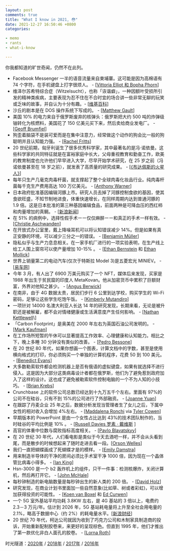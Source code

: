 ```yaml
---
layout: post
comments: true
title: "What I know in 2021, 😳"
date: 2021-12-27 16:50:46 +0800
categories:

- memo
- rants
- what-i-know

---
```


你我都知道的旷世奇闻，仍然不在此列。

- Facebook Messenger 一半的语音流量来自柬埔寨。这可能是因为高棉语有 74 个字符，在手机键盘上打字很烦人。 - \[[Vittoria Elliot 和 Bopha Phorn](https://restofworld.org/2021/facebook-didnt-know-why-half-of-messengers-voice-traffic-comes-from-cambodia-heres-why/)\]
- 维泽尔苏希特综合症（Witzelsucht），也称「诙谐癖」，一种因额叶受损所引发的精神类疾病，主要表现为忍不住在不合时宜的场合讲一些非常无聊的玩笑或乏味的故事，并自认为十分有趣。​​​ - \[[维基百科](https://en.wikipedia.org/wiki/Witzelsucht)\]
- 沙丘的剧本是在 DOS 操作系统下写成的。 - ​​​\[[Matthew Gault](https://www.vice.com/en/article/wxdeay/the-dune-screenplay-was-written-in-ms-dos)\]
- 美国 10% 的电力来自于俄罗斯废弃的核弹头：俄罗斯把大约 500 吨的炸弹级铀转化为核燃料，美国花了 150 亿美元买下来，然后卖给商业发电厂。 - \[[Geoff Brumfiel](https://www.npr.org/2013/12/11/250007526/megatons-to-megawatts-russian-warheads-fuel-u-s-power-plants)\]
- 狗歪着脑袋不是装可爱而是在集中注意力，经常做这个动作的狗会比一般的狗聪明并且认知能力强。 - \[[Rachel Fritts](https://www.science.org/content/article/why-do-dogs-tilt-their-heads-new-study-offers-clues)\]
- 20 世纪前期，匈牙利诞生了很多优秀科学家，其中最著名的是冯·诺依曼。这些科学家的共同特征就是在富裕家庭中长大，父母重视教育和勤奋工作，欧美的教育制度也允许他们早早进入大学，尽早开始学术研究，在 25 岁之前（冯诺依曼甚至在 18 岁之前），就发表了高质量的研究成果。 - \[[《布达佩斯的火星人》](https://www.privatdozent.co/p/the-martians-of-budapest-03b)\]
- 每年只生产几毫克肉毒杆菌，就支撑起了整个全球肉毒化妆品行业。纯肉毒杆菌每千克生产费用高达 100 万亿美元。 - \[[Anthony Warner](https://www.the-angry-chef.com/blog/the-worlds-deadliest-thing)\]
- 日本政府批准基因编辑河豚上市。研究人员去掉了河豚控制食欲的基因，使其食欲旺盛，不知节制地进食，体重快速增长，在同样周期内达到普通河豚的 1.9 倍。这是日本批准的第三种基因编辑食品，前面两种是可降血压的西红柿和肉量增加的真鲷。 - \[[新浪新闻](https://news.sina.com.cn/w/2021-10-30/doc-iktzqtyu4375777.shtml)\]
- 在 51% 的病例中，选择性假手术ーー仅仅麻醉ーー和真正的手术一样有效。 - \[[Christie Aschwanden](https://fivethirtyeight.com/features/surgery-is-one-hell-of-a-placebo/)\]
- 在开放式办公室里，戴上降噪耳机可以将认知错误减少 14%。但是如果有真正安静的环境，可以减少三分之一的错误。 - \[[Benjamin Müller](http://pub.dega-akustik.de/ICA2019/data/articles/000062.pdf)\]
- 隐私似乎与生产力息息相关。在一家手机厂进行的一项实验表明，在生产线上给工人围上窗帘可以使产量增加 10-15% 。 - \[[Ethan Bernstein](https://hbr.org/2014/10/the-transparency-trap) 和 [Ethan Mollick](https://twitter.com/emollick/status/1344425203120672770?s=11)\]
- 世界上销量第二的电动汽车(仅次于特斯拉 Model 3)是五菱宏光 MINIEV。 - \[[易车网](https://news.yiche.com/hao/wenzhang/53507234/)\]
- 今年 3 月，有人出了 6900 万美元购买了一个 NFT，媒体后来发现，买家是 1988 年出生于贫民窟的印度人 MetaKovan。他从加密货币中累积了巨额财富，外界对他知之甚少。 - \[[Angus Berwick](https://www.reuters.com/investigates/special-report/finance-crypto-sundaresan/)\]
- 在南非，由于 4G 数据太贵，居民们步行 6 公里到达学校，购买学生的 Wi-Fi 密码，足够让这些学生吃饱午饭。 - \[[Kimberly Mutandiro](https://restofworld.org/2021/south-african-students-are-selling-school-wi-fi-passwords-for-lunch-money/)\]
- 一项针对 14000 名澳大利亚人长达 14 年的研究发现，长期来看，无论是被升职还是被解雇，都不会对情绪健康或生活满意度产生任何影响。 - \[[Nathan Kettlewell](https://www.sciencedirect.com/science/article/pii/S2352827319302204#!)\]
- 「Carbon Footprint」是奥美在 2000 年左右为英国石油公司发明的。 - \[[Mark Kaufman](https://mashable.com/feature/carbon-footprint-pr-campaign-sham)\]
- 在工作场所短暂的午休可以显著提高工作效率、心理健康和认知能力。相比之下，晚上多睡 30 分钟没有类似的改善。 - \[[Pedro Bessone](https://academic.oup.com/qje/article-abstract/136/3/1887/6217436?redirectedFrom=fulltext)\]
- 在 20 世纪 80 年代，如果你想画一个图表，计算文档中的字数，甚至是使用横向格式的打印，你必须购买一个单独的计算机程序，花费 50 到 100 美元。 - \[[Benedict Evans](https://www.ben-evans.com/benedictevans/2020/12/21/google-bundling-and-kill-zones)\]
- 大多数勒索软件都会检测机器上是否有俄语的虚拟键盘，如果有就选择不进行侵入。这是因为大部分这类病毒设计者都在俄罗斯，他们为了避免惹到政府加入了这样的设计。这也成了避免被勒索软件控制电脑的一个不为人知的小技巧。 - \[[Brian Krebs](https://krebsonsecurity.com/2021/05/try-this-one-weird-trick-russian-hackers-hate/)\]
- Crunchbase 上的软件公司总数已经达到十九万五千个左右。里面有 97%的公司不在硅谷，只有不到 15%的公司进行了外部融资。 - \[[Joanne Yuan](https://restofworld.org/2021/forget-everything-silicon-valley-taught-about-tech-investing/)\]
- 在跟踪了丹麦企业 25 年之后，数据分析发现当管理者生了女儿之后，下属中女性的相对收入会增加 4%左右。 - \[[Maddalena Ronchi](https://maddalenaronchi.weebly.com/research.html) via [Tyler Cowen](https://marginalrevolution.com/marginalrevolution/2021/11/daddys-girl.html)\]
- 早期版本的 PowerPoint 是由一个女性占比达到 43%的技术团队制作的，当时硅谷的平均比例是 10% 。 - \[[Russell Davies 罗素 · 戴维斯](http://www.russelldavies.com/writing/tuftepowerpoint/tuftepoint.html) \]
- 高官的体重中位数与腐败指标高度相关。 - \[[Pavlo Blavatskyy](https://www.economist.com/graphic-detail/2020/07/30/are-overweight-politicians-less-trustworthy)]
- 在 20 世纪 30 年代，人们看电影是类似于今天去酒吧一样，并不会从头看到尾，而是散步的时候想起来了随时走进去看一段。\[[Orson Welles](https://kottke.org/21/09/one-complaint-per-table)\]
- 我们一直把蝴蝶画成了死蝴蝶才是的模样。 - \[[Emily Damstra](https://www.emilydamstra.com/please-enough-dead-butterflies/)\]
- 用来制造半导体的干净的房间必须比手术室干净 1000 倍，因为现在一个晶体管比病毒小得多。 - \[[Ian King](https://www.bloomberg.com/graphics/2021-chip-production-why-hard-to-make-semiconductors/)\]
- Hsn-3000 是一个 b2 轰炸机上的组件，只干一件事：检测核爆炸，关闭计算机，然后再打开它。 - \[[John McHale](https://www.militaryaerospace.com/test/article/16706506/space-electronics-detector-protects-electronics-during-nuclear-events)\]
- 每秒钟制造的新电脑数量是每秒钟出生的新人类的 200 倍。 - \[[David Holz](https://twitter.com/DavidSHolz/status/1360726586236968966?s=20)\]
- 研究发现，在商业计划书里面加一些自然意象(比如草、树或者彩虹)，可以增加获得投资的可能性。 - \[[Koen van Boxel](https://papers.ssrn.com/sol3/papers.cfm?abstract_id=3955070) 和 [Ed Curwen](https://twitter.com/edcurwen)\]
- 一个 5G 室外基站平均功耗 3.8KW 左右，是 4G 基站的 3 倍以上，电费约 2.3－3 万元/年。估计到 2026 年，5G 基站耗电量将上升至全社会用电量的 2.1%，略高于数据中心（约 2%）的耗电量水平。\[[新浪财经](http://finance.sina.com.cn/tech/csj/2021-02-26/doc-ikftpnny9891878.shtml)\]
- 20 世纪 70 年代，柯达公司就因为收到了巧克力公司和木制家具制造商的投诉，开始重新配制胶卷来，来更好的呈现棕色。但直到 1995 年，他们才推出了第一款优化非白人面孔的胶卷。 - \[[Lorna Roth](https://cjc-online.ca/index.php/journal/article/view/2196/2055)\]

时光隧道：[2020年](/2020/12/what-i-know-in-2020/) / [2018年](/2018/12/what-i-know-in-2018/) / [2017年](/2017/12/what-i-know-in-2017/) / [2016年](/2016/12/what-i-konw-in-2016/)
